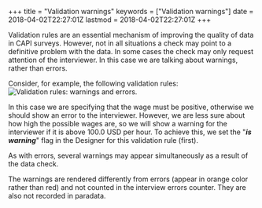 +++
title = "Validation warnings"
keywords = ["Validation warnings"]
date = 2018-04-02T22:27:01Z
lastmod = 2018-04-02T22:27:01Z
+++

Validation rules are an essential mechanism of improving the quality of
data in CAPI surveys. However, not in all situations a check may point
to a definitive problem with the data. In some cases the check may only
request attention of the interviewer. In this case we are talking about
warnings, rather than errors.  
  
Consider, for example, the following validation rules:  
![Validation rules: warnings and errors.](/images/866694.png)  
  
In this case we are specifying that the wage must be positive, otherwise
we should show an error to the interviewer. However, we are less sure
about how high the possible wages are, so we will show a warning for the
interviewer if it is above 100.0 USD per hour. To achieve this, we set
the "***is warning***" flag in the Designer for this validation rule
(first).  
  
As with errors, several warnings may appear simultaneously as a result
of the data check.  
  
The warnings are rendered differently from errors (appear in orange
color rather than red) and not counted in the interview errors counter.
They are also not recorded in paradata.
